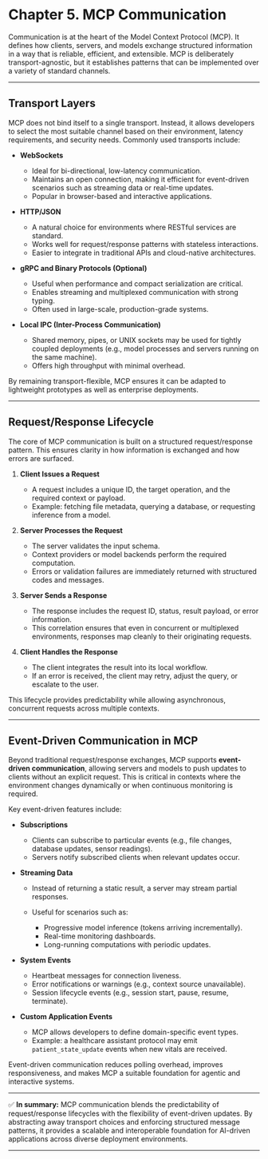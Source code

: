 # **Chapter 5. MCP Communication**

Communication is at the heart of the Model Context Protocol (MCP). It defines how clients, servers, and models exchange structured information in a way that is reliable, efficient, and extensible. MCP is deliberately transport-agnostic, but it establishes patterns that can be implemented over a variety of standard channels.

---

## Transport Layers

MCP does not bind itself to a single transport. Instead, it allows developers to select the most suitable channel based on their environment, latency requirements, and security needs. Commonly used transports include:

* **WebSockets**

  * Ideal for bi-directional, low-latency communication.
  * Maintains an open connection, making it efficient for event-driven scenarios such as streaming data or real-time updates.
  * Popular in browser-based and interactive applications.

* **HTTP/JSON**

  * A natural choice for environments where RESTful services are standard.
  * Works well for request/response patterns with stateless interactions.
  * Easier to integrate in traditional APIs and cloud-native architectures.

* **gRPC and Binary Protocols (Optional)**

  * Useful when performance and compact serialization are critical.
  * Enables streaming and multiplexed communication with strong typing.
  * Often used in large-scale, production-grade systems.

* **Local IPC (Inter-Process Communication)**

  * Shared memory, pipes, or UNIX sockets may be used for tightly coupled deployments (e.g., model processes and servers running on the same machine).
  * Offers high throughput with minimal overhead.

By remaining transport-flexible, MCP ensures it can be adapted to lightweight prototypes as well as enterprise deployments.

---

## Request/Response Lifecycle

The core of MCP communication is built on a structured request/response pattern. This ensures clarity in how information is exchanged and how errors are surfaced.

1. **Client Issues a Request**

   * A request includes a unique ID, the target operation, and the required context or payload.
   * Example: fetching file metadata, querying a database, or requesting inference from a model.

2. **Server Processes the Request**

   * The server validates the input schema.
   * Context providers or model backends perform the required computation.
   * Errors or validation failures are immediately returned with structured codes and messages.

3. **Server Sends a Response**

   * The response includes the request ID, status, result payload, or error information.
   * This correlation ensures that even in concurrent or multiplexed environments, responses map cleanly to their originating requests.

4. **Client Handles the Response**

   * The client integrates the result into its local workflow.
   * If an error is received, the client may retry, adjust the query, or escalate to the user.

This lifecycle provides predictability while allowing asynchronous, concurrent requests across multiple contexts.

---

## Event-Driven Communication in MCP

Beyond traditional request/response exchanges, MCP supports **event-driven communication**, allowing servers and models to push updates to clients without an explicit request. This is critical in contexts where the environment changes dynamically or when continuous monitoring is required.

Key event-driven features include:

* **Subscriptions**

  * Clients can subscribe to particular events (e.g., file changes, database updates, sensor readings).
  * Servers notify subscribed clients when relevant updates occur.

* **Streaming Data**

  * Instead of returning a static result, a server may stream partial responses.
  * Useful for scenarios such as:

    * Progressive model inference (tokens arriving incrementally).
    * Real-time monitoring dashboards.
    * Long-running computations with periodic updates.

* **System Events**

  * Heartbeat messages for connection liveness.
  * Error notifications or warnings (e.g., context source unavailable).
  * Session lifecycle events (e.g., session start, pause, resume, terminate).

* **Custom Application Events**

  * MCP allows developers to define domain-specific event types.
  * Example: a healthcare assistant protocol may emit `patient_state_update` events when new vitals are received.

Event-driven communication reduces polling overhead, improves responsiveness, and makes MCP a suitable foundation for agentic and interactive systems.

---

✅ **In summary:**
MCP communication blends the predictability of request/response lifecycles with the flexibility of event-driven updates. By abstracting away transport choices and enforcing structured message patterns, it provides a scalable and interoperable foundation for AI-driven applications across diverse deployment environments.

---

